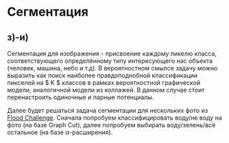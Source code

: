 # Сегментация

## з)-и)

Сегментация для изображения - присвоение каждому пикелю класса, соответствующего определённому типу интересующего нас объекта (человек, машина, небо и т.д). В вероятностном смылсе задачу можно выразить как поиск наиболее правдоподнобной классификации пикселей на $ K $ классов в рамках вероятностной графической модели, аналогичной модели из коллажей. В данном случае стоит перенастроить одиночные и парные потенциалы.

Далее будет решаться задача сегментации для нескольких фото из [Flood Challenge](https://www.kaggle.com/datasets/faizalkarim/flood-area-segmentation?select=Image). Сначала попробуем классифицировать воду/не воду на фото (на базе Graph Cut), далее попробуем выбирать воду/зелень/всё остальное (на базе $\alpha$-расширения).




